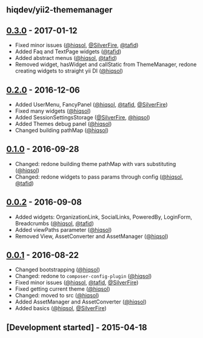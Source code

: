 hiqdev/yii2-thememanager
------------------------

## [0.3.0] - 2017-01-12

- Fixed minor issues ([@hiqsol], [@SilverFire], [@tafid])
- Added Faq and TextPage widgets ([@tafid])
- Added abstract menus ([@hiqsol], [@tafid])
- Removed widget, hasWidget and callStatic from ThemeManager, redone creating widgets to straight yii DI ([@hiqsol])

## [0.2.0] - 2016-12-06

- Added UserMenu, FancyPanel ([@hiqsol], [@tafid], [@SilverFire])
- Fixed many widgets ([@hiqsol])
- Added SessionSettingsStorage ([@SilverFire], [@hiqsol])
- Added Themes debug panel ([@hiqsol])
- Changed building pathMap ([@hiqsol])

## [0.1.0] - 2016-09-28

- Changed: redone building theme pathMap with vars substituting ([@hiqsol])
- Changed: redone widgets to pass params through config ([@hiqsol], [@tafid])

## [0.0.2] - 2016-09-08

- Added widgets: OrganizationLink, SocialLinks, PoweredBy, LoginForm, Breadcrumbs ([@hiqsol], [@tafid])
- Added viewPaths parameter ([@hiqsol])
- Removed View, AssetConverter and AssetManager ([@hiqsol])

## [0.0.1] - 2016-08-22

- Changed bootstrapping ([@hiqsol])
- Changed: redone to `composer-config-plugin` ([@hiqsol])
- Fixed minor issues ([@hiqsol], [@tafid], [@SilverFire])
- Fixed getting current theme ([@hiqsol])
- Changed: moved to src ([@hiqsol])
- Added AssetManager and AssetConverter ([@hiqsol])
- Added basics ([@hiqsol], [@SilverFire])

## [Development started] - 2015-04-18

[@hiqsol]: https://github.com/hiqsol
[sol@hiqdev.com]: https://github.com/hiqsol
[@SilverFire]: https://github.com/SilverFire
[d.naumenko.a@gmail.com]: https://github.com/SilverFire
[@tafid]: https://github.com/tafid
[andreyklochok@gmail.com]: https://github.com/tafid
[@BladeRoot]: https://github.com/BladeRoot
[bladeroot@gmail.com]: https://github.com/BladeRoot
[Under development]: https://github.com/hiqdev/yii2-thememanager/compare/0.2.0...HEAD
[0.2.0]: https://github.com/hiqdev/yii2-thememanager/compare/0.1.0...0.2.0
[0.1.0]: https://github.com/hiqdev/yii2-thememanager/compare/0.0.2...0.1.0
[0.0.2]: https://github.com/hiqdev/yii2-thememanager/compare/0.0.1...0.0.2
[0.0.1]: https://github.com/hiqdev/yii2-thememanager/releases/tag/0.0.1
[0.3.0]: https://github.com/hiqdev/yii2-thememanager/compare/0.2.0...0.3.0
